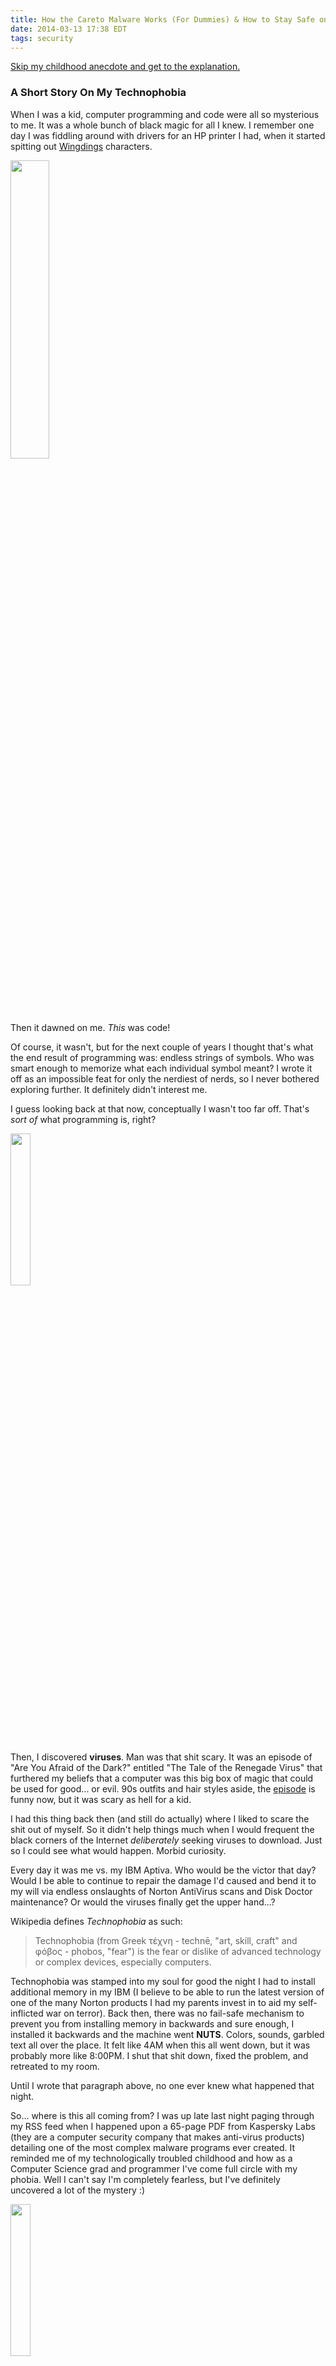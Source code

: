 ```yaml
---
title: How the Careto Malware Works (For Dummies) & How to Stay Safe on the Internet
date: 2014-03-13 17:38 EDT
tags: security
---
```


[Skip my childhood anecdote and get to the explanation.](#careto)

### A Short Story On My Technophobia ###

When I was a kid, computer programming and code were all so mysterious to me. It was a whole bunch of black magic for all I knew. I remember one day I was fiddling around with drivers for an HP printer I had, when it started spitting out [Wingdings](http://en.wikipedia.org/wiki/Wingdings) characters.

<img src='wingdings.png' width='35%' class='pull-left' />
<br>

Then it dawned on me. *This* was code!

Of course, it wasn't, but for the next couple of years I thought that's what the end result of programming was: endless strings of symbols. Who was smart enough to memorize what each individual symbol meant? I wrote it off as an impossible feat for only the nerdiest of nerds, so I never bothered exploring further. It definitely didn't interest me.

I guess looking back at that now, conceptually I wasn't too far off. That's *sort of* what programming is, right?

<img src='virus.jpg' width='25%' class='pull-right img-rounded' />

Then, I discovered **viruses**. Man was that shit scary. It was an episode of "Are You Afraid of the Dark?" entitled "The Tale of the Renegade Virus" that furthered my beliefs that a computer was this big box of magic that could be used for good... or evil. 90s outfits and hair styles aside, the [episode](https://www.youtube.com/watch?v=ODhv4ZpjbzM) is funny now, but it was scary as hell for a kid.

I had this thing back then (and still do actually) where I liked to scare the shit out of myself. So it didn't help things much when I would frequent the black corners of the Internet *deliberately* seeking viruses to download. Just so I could see what would happen. Morbid curiosity.

Every day it was me vs. my IBM Aptiva. Who would be the victor that day? Would I be able to continue to repair the damage I'd caused and bend it to my will via endless onslaughts of Norton AntiVirus scans and Disk Doctor maintenance? Or would the viruses finally get the upper hand...?

Wikipedia defines *Technophobia* as such:

> Technophobia (from Greek τέχνη - technē, "art, skill, craft" and φόβος - phobos, "fear") is the fear or dislike of advanced technology or complex devices, especially computers.

Technophobia was stamped into my soul for good the night I had to install additional memory in my IBM (I believe to be able to run the latest version of one of the many Norton products I had my parents invest in to aid my self-inflicted war on terror). Back then, there was no fail-safe mechanism to prevent you from installing memory in backwards and sure enough, I installed it backwards and the machine went **NUTS**. Colors, sounds, garbled text all over the place. It felt like 4AM when this all went down, but it was probably more like 8:00PM. I shut that shit down, fixed the problem, and retreated to my room.

Until I wrote that paragraph above, no one ever knew what happened that night.

So... where is this all coming from? I was up late last night paging through my RSS feed when I happened upon a 65-page PDF from Kaspersky Labs (they are a computer security company that makes anti-virus products) detailing one of the most complex malware programs ever created. It reminded me of my technologically troubled childhood and how as a Computer Science grad and programmer I've come full circle with my phobia. Well I can't say I'm completely fearless, but I've definitely uncovered a lot of the mystery :)

<img src='the_mask.jpg' width='25%' class='pull-right img-rounded' />

Anyway, the malware is called "Careto", which apparently is Spanish slang for "ugly face" or "mask". Kaspersky has called it "The Mask", and aptly named, because it is a malware that masks itself from being uncovered, even by the most prying of eyes. It wreaks completely invisible havoc on your machine, making off with all of your sensitive data.

I'm going to give a super simplified explanation of how it works and what it does. I hope this serves as a reminder to the less technologically savvy of just how freaking important taking basic security precautions are (like having an anti-virus program and not clicking on links in emails of whose origin you are not 100% certain).

### <a name='careto'></a> What's Careto? ###

<img src='gamer.jpg' width='25%' class='pull-right img-rounded img-left' />

Careto is a bunch of evil computer programs that work together to do some really bad things to infected computers. Because of how sophisticated and meticulous the technology is, they believe that it may be the work of a nation state (meaning that this was a financially funded venture). That and the operation was probably a bit more extensive and the team much bigger than just some social outcast hiding out in his parents basement with pizza boxes scattered about.

They also believe those who wrote the code for these programs are native Spanish speakers (or at least they want us to think so) because of the language some of the code's documentation is written in. The main targets of the Careto campaign are as follows:

- Government institutions 
- Diplomatic/embassies 
- Energy, oil and gas 
- Private companies 
- Research institutions 
- Private equity firms 
- Activists

...across 380 unique victims in 31 countries. It has been working undiscovered for five or more years. It's interesting that Spanish is spoken in the code's documentation and instructions, because languages other than Chinese are rarely seen in programs similar to Careto (that is, evil ones). I guess the Chinese are really into evil programs.

<img src='fired.jpg' width='20%' class='pull-right img-rounded img-left' />

Now you probably aren't one of these target companies, but you might work at one. And I'm guessing you could lose your job or something if your computer was infected. Well, if I was boss I'd probably fire you. Why? When infected, Careto can:

- See what you are searching on the Internet
- See what you are typing
    - This includes everything from passwords to chats to credit card numbers
- Steal Skype conversations
- See what you are looking at on your screen
- Steal files
    - Remember: these can include iPhone photos, which may contain location information in them. Attackers could potentially find out where you live!

...that's a royal pain in the ass for any company, especially those that work with a lot of confidential information, or who work with clients with a lot of confidential information.

One of the most interesting things about Careto is the *great lengths* the programmers went to hide their tracks and disguise their evil software as legitimate good software. They were exceptionally thorough about making their code work stealthily, which is uncommon in other malware.

### How Does Careto Work? ###

- **Step 1**: An attacker sends you an email with a link in it. This link is disguised as a popular news site, like [The Guardian](http://www.theguardian.com/us) or [The Washington Post](http://www.washingtonpost.com/).
- **Step 2**: Clicking the link opens your web browser and goes to an evil URL that downloads a file that is digitally signed with a seemingly innocuous valid certificate (but from company that turns out to be fake).
- **Step 3**: The program extracts itself to your hard drive and injects its programs into the web browsers installed onto your computer. This can include Internet Explorer, Chrome, and Firefox.
- **Step 4**: Once inserted into the code of your web browsers, whenever you browse the Internet as you normally would, the malware now has the capability to silently contact what they call a "command and control" website. *This is very, very bad.*
- **Step 5**: Once contacted by the malware installed on your computer, the command and control website responds to the malware with evil commands to run on your system. The danger with this architecture is that the command and control website can respond with arbitrary commands to run *and* arbitrary files to install, so it can literally do *anything* it wants to on your computer, including install new malware or update the current malware to make it even more effective in avoiding detection by anti-virus programs as they improve.

It's important to keep in mind that all of the actions taken by the malware in the above steps are stealth. Any files created by the malware, it cleans up. Any variables it uses in memory are destroyed when no longer in use. It also ensures to use names for files that would normally be installed on your computer, *not* something like *BIG-BAD-VIRUS.exe*. 

You would have no idea any of this is going on. Not even computer security pros would. After all, what evidence would they have that something is amiss in the first place? They would never prompted to look deeper if nothing looked awry.

### What Makes Careto Different Than Most Malware? ###

In general, this is how most malware work. What sets Careto apart is:

- Its ability to conceal and cleanup after itself
- The fail safes it has in place in case it has trouble working on a particular system
- Its ability to infect machines of almost any operating system, including mobile platforms. That means Windows, OS X, Linux, Android, and iPhone
- The extent to which it employs encryption to cover its tracks
- The care its developers went to ensure the malware package passed SSL certificate checks
- The steps the malware developers went through to ensure that security and anti-virus companies could not contact command and control servers to learn about them to improve their products to detect and remove the software

### How Can I Protect Myself Against Careto And Similar Malware? ###

Keeping your computer secure is like flossing or working out: it's a chore to do, but it can save you a lot of problems someday (like gum and heart disease). Fortunately, the steps you can take to make sure you're protected are very basic, and you don't need to be a computer whiz to take action on them. Let's have a look:

1. **Don't open/click anything from strangers**: It may be old fashioned, but if you think something is from a friend, but aren't 100%, call them up and ask. Saving your identity from being stolen is worth the time, isn't it?
2. **Keep your eyes peeled for suspicious web/email addresses**: This is an easy one. For example, if you have an account at, say, apple.com, make sure any correspondence sent to you by Apple is sent from an official @apple.com email address. Often times attackers try to disguise nefarious addresses cleverly, like "@app1e.com". Check the sender address, even if the email looks like a legit Apple email!
3. **Have a good anti-virus program installed**: Even if you're on a Mac. Better safe than sorry, right? Check out [ClamXav](http://www.clamxav.com/) (free) for the Mac and [Microsoft Security Essentials](http://windows.microsoft.com/en-us/windows/security-essentials-download) for Windows (also free, and now built-in on Windows 8 I believe).
4. **Use a VPN**: VPN stands for virtual private network, and is something that can help your computer establish a secure tunnel to the Internet, which becomes more important when using public WiFi (like at coffee shops, airports, or hotels; although you should avoid these when you can). [Cloak](https://www.getcloak.com/) (paid) for Mac is awesome and super simple to use (and their founders are great people as a bonus). For those who are a little more tech-savvy, [Private Internet Access](https://www.privateinternetaccess.com/) (paid) for Mac & Windows is a good deal cheaper, though not quite as easy to use.
5. **Use browser extensions**: Some browser extensions help facilitate safer browsing on the Internet, but be sure to download them from a reliable source like the [Google Chrome Web Store](https://chrome.google.com/webstore/category/apps?utm_campaign=en&utm_source=en-ha-na-us-bk-webstr&utm_medium=ha). In particular, check out:
    - [Adblock Plus](https://chrome.google.com/webstore/detail/adblock-plus/cfhdojbkjhnklbpkdaibdccddilifddb?utm_campaign=en&utm_source=en-ha-na-us-bk-webstr&utm_medium=ha) - *Does like the name says, blocks ads*
    - [Disconnect](https://chrome.google.com/webstore/detail/disconnect/jeoacafpbcihiomhlakheieifhpjdfeo?utm_campaign=en&utm_source=en-ha-na-us-bk-webstr&utm_medium=ha) - *Blocks social website trackers, and forces websites to use secure connections*
    - [Extension Defender](https://chrome.google.com/webstore/detail/extension-defender/lkakdehcmmnojcdalpkfgmhphnicaonm?utm_campaign=en&utm_source=en-ha-na-us-bk-webstr&utm_medium=ha) - *Makes sure none of the extensions you download have nefarious intentions*
    - [Ghost incognito](https://chrome.google.com/webstore/detail/ghost-incognito/gedeaafllmnkkgbinfnleblcglamgebg) - *Allows you an easy way of opening up a private Internet browsing session where no cookies/history are saved on your computer*
    - [Ghostery](https://chrome.google.com/webstore/detail/ghostery/mlomiejdfkolichcflejclcbmpeaniij?utm_campaign=en&utm_source=en-ha-na-us-bk-webstr&utm_medium=ha) - *Works similarly to Disconnect, but can block a wider range of trackers I believe*
    - [HTTPS Everywhere](https://chrome.google.com/webstore/detail/https-everywhere/gcbommkclmclpchllfjekcdonpmejbdp?utm_campaign=en&utm_source=en-ha-na-us-bk-webstr&utm_medium=ha) - *Forces websites to use secure connections*
    - [Web of Trust](https://chrome.google.com/webstore/detail/wot/bhmmomiinigofkjcapegjjndpbikblnp?utm_campaign=en&utm_source=en-ha-na-us-bk-webstr&utm_medium=ha) - *Helps you identify secure sites by utilizing experience data from other web surfers like you around the world*
6. **Use a password manager**: To help you make more secure passwords (and to help you keep track of them). [1Password](https://agilebits.com/onepassword) for Mac and Windows is a super option, and a piece of software I can't live without. [LastPass](https://lastpass.com/) is another option I haven't tried, but have heard good things about.
7. **Implement two-factor authentication**: Find out which of your online accounts offer two-factor authentication, and enable it on them! Two-factor authentication means logging in not only with a password, but with an automatically generated key as well, usually created by a program on a device like your iPhone. Check out which services offer two-factor [here](http://evanhahn.com/2fa/).
7. **Keep anti-virus programs, operating systems, and web browsers up-to-date**: Setup automatic updates so you don't have to worry about manually updating.

At the end of the day, the most effective strategy by far is to just remain vigilant about what you consume on your computer. No piece of software will protect you as much as good judgment will.

99% of the time it won't be you who is the target of an attack. But the 1% of the time that it is can make your life a living hell in this ever-connected world if you're not prepared.

---

If you are looking for more advanced ways to stay safe online, contact me in the comments or subscribe to my newsletter so I can help you out.

Thanks to Kaspersky Lab for their awesome research and resulting [article](http://www.kaspersky.com/about/news/virus/2014/Kaspersky-Lab-Uncovers-The-Mask-One-of-the-Most-Advanced-Global-Cyber-espionage-Operations-to-Date-Due-to-the-Complexity-of-the-Toolset-Used-by-the-Attackers).

